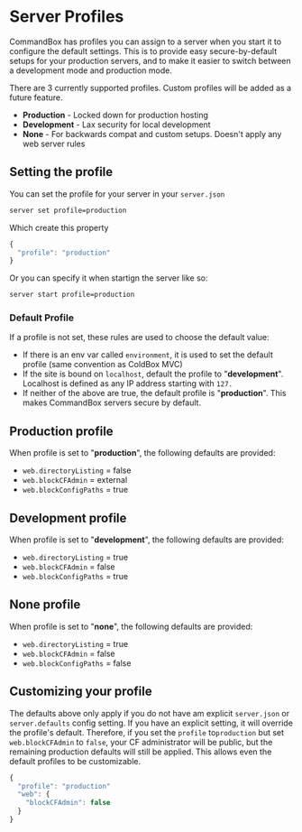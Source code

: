 # Server Profiles

CommandBox has profiles you can assign to a server when you start it to configure the default settings.  This is to provide easy secure-by-default setups for your production servers, and to make it easier to switch between a development mode and production mode.

There are 3 currently supported profiles.  Custom profiles will be added as a future feature.

* **Production** - Locked down for production hosting
* **Development** - Lax security for local development
* **None** - For backwards compat and custom setups. Doesn't apply any web server rules

## Setting the profile

You can set the profile for your server in your `server.json` 

```bash
server set profile=production
```

Which create this property

```javascript
{
  "profile": "production"
}
```

Or you can specify it when startign the server like so:

```bash
server start profile=production
```

### Default Profile

If a profile is not set, these rules are used to choose the default value:

* If there is an env var called `environment`, it is used to set the default profile \(same convention as ColdBox MVC\)
* If the site is bound on `localhost`, default the profile to "**development**".  Localhost is defined as any IP address starting with `127.`
* If neither of the above are true, the default profile is "**production**".  This makes CommandBox servers secure by default.

## **Production** profile

When profile is set to "**production**", the following defaults are provided:

* `web.directoryListing` = false
* `web.blockCFAdmin` = external
* `web.blockConfigPaths` = true

## Development profile

When profile is set to "**development**", the following defaults are provided:

* `web.directoryListing` = true
* `web.blockCFAdmin` = false
* `web.blockConfigPaths` = true

## None profile

When profile is set to "**none**", the following defaults are provided:

* `web.directoryListing` = true
* `web.blockCFAdmin` = false
* `web.blockConfigPaths` = false

## Customizing your profile

The defaults above only apply if you do not have am explicit `server.json` or `server.defaults` config setting.  If you have an explicit setting, it will override the profile's default.  Therefore, if you set the `profile` to`production` but set `web.blockCFAdmin` to `false`, your CF administrator will be public, but the remaining production defaults will still be applied.  This allows even the default profiles to be customizable.

```javascript
{
  "profile": "production"
  "web": {
    "blockCFAdmin": false
  }
}
```



